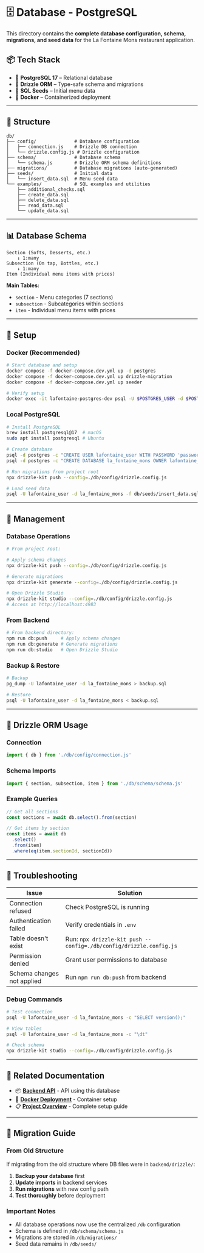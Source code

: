 # 🗄️ Database - PostgreSQL

This directory contains the **complete database configuration, schema, migrations, and seed data** for the La Fontaine Mons restaurant application.

## 📦 Tech Stack

- 🐘 **PostgreSQL 17** – Relational database
- 🧩 **Drizzle ORM** – Type-safe schema and migrations
- 🌱 **SQL Seeds** – Initial menu data
- 🐳 **Docker** – Containerized deployment

---

## 📁 Structure

```
db/
├── config/              # Database configuration
│   ├── connection.js    # Drizzle DB connection
│   └── drizzle.config.js # Drizzle configuration
├── schema/              # Database schema
│   └── schema.js        # Drizzle ORM schema definitions
├── migrations/          # Database migrations (auto-generated)
├── seeds/               # Initial data
│   └── insert_data.sql  # Menu seed data
└── examples/            # SQL examples and utilities
    ├── additional_checks.sql
    ├── create_data.sql
    ├── delete_data.sql
    ├── read_data.sql
    └── update_data.sql
```

---

## 📊 Database Schema

```
Section (Softs, Desserts, etc.)
    ↓ 1:many
Subsection (On tap, Bottles, etc.)
    ↓ 1:many  
Item (Individual menu items with prices)
```

**Main Tables:**
- `section` - Menu categories (7 sections)
- `subsection` - Subcategories within sections
- `item` - Individual menu items with prices

---

## 🚀 Setup

### Docker (Recommended)

```bash
# Start database and setup
docker compose -f docker-compose.dev.yml up -d postgres
docker compose -f docker-compose.dev.yml up drizzle-migration
docker compose -f docker-compose.dev.yml up seeder

# Verify setup
docker exec -it lafontaine-postgres-dev psql -U $POSTGRES_USER -d $POSTGRES_DB -c "\dt"
```

### Local PostgreSQL

```bash
# Install PostgreSQL
brew install postgresql@17  # macOS
sudo apt install postgresql # Ubuntu

# Create database
psql -d postgres -c "CREATE USER lafontaine_user WITH PASSWORD 'password';"
psql -d postgres -c "CREATE DATABASE la_fontaine_mons OWNER lafontaine_user;"

# Run migrations from project root
npx drizzle-kit push --config=./db/config/drizzle.config.js

# Load seed data
psql -U lafontaine_user -d la_fontaine_mons -f db/seeds/insert_data.sql
```

---

## 🔧 Management

### Database Operations

```bash
# From project root:

# Apply schema changes
npx drizzle-kit push --config=./db/config/drizzle.config.js

# Generate migrations
npx drizzle-kit generate --config=./db/config/drizzle.config.js

# Open Drizzle Studio
npx drizzle-kit studio --config=./db/config/drizzle.config.js
# Access at http://localhost:4983
```

### From Backend

```bash
# From backend directory:
npm run db:push     # Apply schema changes
npm run db:generate # Generate migrations
npm run db:studio   # Open Drizzle Studio
```

### Backup & Restore

```bash
# Backup
pg_dump -U lafontaine_user -d la_fontaine_mons > backup.sql

# Restore  
psql -U lafontaine_user -d la_fontaine_mons < backup.sql
```

---

## 🧩 Drizzle ORM Usage

### Connection

```javascript
import { db } from './db/config/connection.js'
```

### Schema Imports

```javascript
import { section, subsection, item } from './db/schema/schema.js'
```

### Example Queries

```javascript
// Get all sections
const sections = await db.select().from(section)

// Get items by section
const items = await db
  .select()
  .from(item)
  .where(eq(item.sectionId, sectionId))
```

---

## 🐛 Troubleshooting

| Issue | Solution |
|-------|----------|
| Connection refused | Check PostgreSQL is running |
| Authentication failed | Verify credentials in `.env` |
| Table doesn't exist | Run: `npx drizzle-kit push --config=./db/config/drizzle.config.js` |
| Permission denied | Grant user permissions to database |
| Schema changes not applied | Run `npm run db:push` from backend |

### Debug Commands

```bash
# Test connection
psql -U lafontaine_user -d la_fontaine_mons -c "SELECT version();"

# View tables
psql -U lafontaine_user -d la_fontaine_mons -c "\dt"

# Check schema
npx drizzle-kit studio --config=./db/config/drizzle.config.js
```

---

## 🔗 Related Documentation

- 📦 **[Backend API](../backend/README.md)** - API using this database
- 🐳 **[Docker Deployment](../DOCKER.README.md)** - Container setup
- 📋 **[Project Overview](../README.md)** - Complete setup guide

---

## 📝 Migration Guide

### From Old Structure

If migrating from the old structure where DB files were in `backend/drizzle/`:

1. **Backup your database** first
2. **Update imports** in backend services
3. **Run migrations** with new config path
4. **Test thoroughly** before deployment

### Important Notes

- All database operations now use the centralized `/db` configuration
- Schema is defined in `/db/schema/schema.js`
- Migrations are stored in `/db/migrations/`
- Seed data remains in `/db/seeds/`
